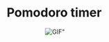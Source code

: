 <h1 align="center">Pomodoro timer</h1>
<p align="center">
	
  <img src="">
  <img src= "" alt=GIF">
</p>

